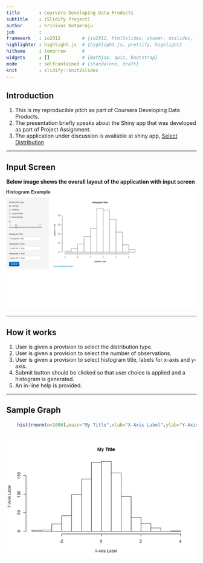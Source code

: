 ```yaml
---
title       : Coursera Developing Data Products
subtitle    : (Slidify Project)
author      : Srinivas Kotamraju
job         : 
framework   : io2012        # {io2012, html5slides, shower, dzslides, ...}
highlighter : highlight.js  # {highlight.js, prettify, highlight}
hitheme     : tomorrow      # 
widgets     : []            # {mathjax, quiz, bootstrap}
mode        : selfcontained # {standalone, draft}
knit        : slidify::knit2slides
---
```


## Introduction

<ol>
  <li>This is my reproducible pitch as part of Coursera Developing Data Products.</li>
  <li>The presentation briefly speaks about the Shiny app that was developed as part of Project Assignment.</li>
  <li>The application under discussion is available at shiny app, <a href="https://srini459.shinyapps.io/Assignment/" target="_blank">Select Distribution</a></li>
</ol>


---

## Input Screen 

<b>Below image shows the overall layout of the application with input screen</b>

![width](application.png)

---

## How it works

<ol>
  <li>User is given a provision to select the distribution type.</li>
  <li>User is given a provision to select the number of observations.</li>
  <li>User is given a provision to select histogram title, labels for x-axis and y-axis.</li>
  <li>Submit button should be clicked so that user choice is applied and a histogram is generated.</li>
  <li>An in-line help is provided.</li>
</ol>


---

## Sample Graph


```r
    hist(rnorm(n=1000),main="My Title",xlab="X-Axis Label",ylab="Y-Axis Label")
```

![plot of chunk unnamed-chunk-1](assets/fig/unnamed-chunk-1.png) 
---
